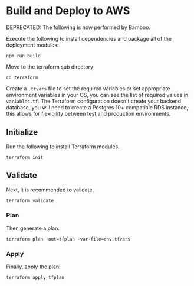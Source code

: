 # Build and Deploy to AWS

DEPRECATED: The following is now performed by Bamboo.

Execute the following to install dependencies and package all of the deployment modules:

```
npm run build
```

Move to the terraform sub directory

```
cd terraform
```

Create a `.tfvars` file to set the required variables or set appropriate environment
variables in your OS, you can see the list of required values in `variables.tf`.
The Terraform configuration doesn't create your backend database, you will need
to create a Postgres 10+ compatible RDS instance, this allows for flexibility
between test and production environments.

## Initialize

Run the following to install Terraform modules.

```
terraform init
```

## Validate

Next, it is recommended to validate.

```
terraform validate
```

### Plan

Then generate a plan.

```
terraform plan -out=tfplan -var-file=env.tfvars
```

### Apply

Finally, apply the plan!

```
terraform apply tfplan
```
